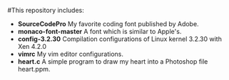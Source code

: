 #This repository includes:
- **SourceCodePro**
  My favorite coding font published by Adobe.
- **monaco-font-master**
  A font which is similar to Apple's.
- **config-3.2.30**
  Compilation configurations of Linux kernel 3.2.30 with Xen 4.2.0
- **vimrc**
  My vim editor configurations.
- **heart.c**
  A simple program to draw my heart into a Photoshop file heart.ppm.
